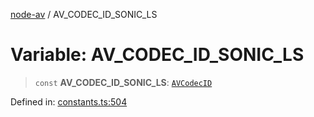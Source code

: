 [node-av](../globals.md) / AV\_CODEC\_ID\_SONIC\_LS

# Variable: AV\_CODEC\_ID\_SONIC\_LS

> `const` **AV\_CODEC\_ID\_SONIC\_LS**: [`AVCodecID`](../type-aliases/AVCodecID.md)

Defined in: [constants.ts:504](https://github.com/seydx/av/blob/f8631fc881b394300b1479f511d55cf1c370a87f/src/constants/constants.ts#L504)

